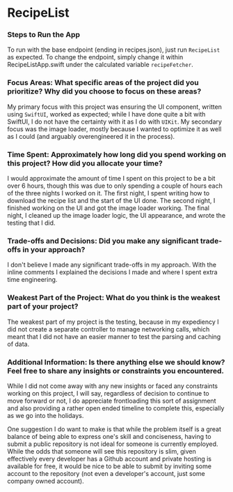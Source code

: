 # RecipeList

### Steps to Run the App
To run with the base endpoint (ending in recipes.json), just run `RecipeList` as expected. To change the endpoint, simply change it within
RecipeListApp.swift under the calculated variable `recipeFetcher`.  

### Focus Areas: What specific areas of the project did you prioritize? Why did you choose to focus on these areas?
My primary focus with this project was ensuring the UI component, written using `SwiftUI`, worked as expected; while I have done quite a bit 
with SwiftUI, I do not have the certainty with it as I do with `UIKit`. My secondary focus was the image loader, mostly because I wanted to
optimize it as well as I could (and arguably overengineered it in the process). 

### Time Spent: Approximately how long did you spend working on this project? How did you allocate your time?
I would approximate the amount of time I spent on this project to be a bit over 6 hours, though this was due to only spending a couple of
hours each of the three nights I worked on it. The first night, I spent writing how to download the recipe list and the start of the UI done.
The second night, I finished working on the UI and got the image loader working. The final night, I cleaned up the image loader logic, the UI 
appearance, and wrote the testing that I did.

### Trade-offs and Decisions: Did you make any significant trade-offs in your approach?
I don't believe I made any significant trade-offs in my approach. With the inline comments I explained the decisions I made and where I spent
extra time engineering.

### Weakest Part of the Project: What do you think is the weakest part of your project?
The weakest part of my project is the testing, because in my expediency I did not create a separate controller to manage networking calls,
which meant that I did not have an easier manner to test the parsing and caching of data.

### Additional Information: Is there anything else we should know? Feel free to share any insights or constraints you encountered.
While I did not come away with any new insights or faced any constraints working on this project, I will say, regardless of decision to
continue to move forward or not, I do appreciate frontloading this sort of assignment and also providing a rather open ended timeline to
complete this, especially as we go into the holidays.

One suggestion I do want to make is that while the problem itself is a great balance of being able to express one's skill and conciseness,
having to submit a public repository is not ideal for someone is currently employed. While the odds that someone will see this repository is
slim, given effectively every developer has a Github account and private hosting is available for free, it would be nice to be able to submit
by inviting some account to the repository (not even a developer's account, just some company owned account).
